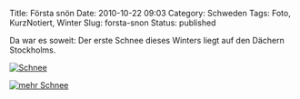 Title: Första snön
Date: 2010-10-22 09:03
Category: Schweden
Tags: Foto, KurzNotiert, Winter
Slug: forsta-snon
Status: published

Da war es soweit: Der erste Schnee dieses Winters liegt auf den Dächern
Stockholms.  
<!--more Bildbeweis &raquo; -->

[![Schnee](/pic/forstsno10-1_s.jpg "Schnee")](/pic/forstsno10-1_l.jpg)

[![mehr
Schnee](/pic/forstsno10-2_s.jpg "mehr schnee")](/pic/forstsno10-2_l.jpg)

